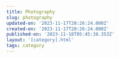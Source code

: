 ```yaml
---
title: Photography
slug: photography
updated-on: '2023-11-17T20:26:24.000Z'
created-on: '2023-11-17T20:26:24.000Z'
published-on: '2023-11-18T05:45:38.353Z'
layout: '[category].html'
tags: category
---
```



